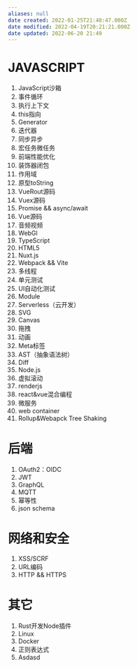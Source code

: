 ```yaml
---
aliases: null
date created: 2022-01-25T21:40:47.000Z
date modified: 2022-04-19T20:21:21.000Z
date updated: 2022-06-20 21:49
---
```


# JAVASCRIPT

1. JavaScript沙箱
2. 事件循环
3. 执行上下文
4. this指向
5. Generator
6. 迭代器
7. 同步异步
8. 宏任务微任务
9. 前端性能优化
10. 装饰器闭包
11. 作用域
12. 原型toString
13. VueRout源码
14. Vuex源码
15. Promise && async/await
16. Vue源码
17. 音频视频
18. WebGl
19. TypeScript
20. HTML5
21. Nuxt.js
22. Webpack && Vite
23. 多线程
24. 单元测试
25. UI自动化测试
26. Module
27. Serverless（云开发）
28. SVG
29. Canvas
30. 拖拽
31. 动画
32. Meta标签
33. AST（抽象语法树）
34. Diff
35. Node.js
36. 虚拟滚动
37. renderjs
38. react&vue混合编程
39. 微服务
40. web container
41. Rollup&Webapck Tree Shaking

# 后端

1. OAuth2：OIDC
2. JWT
3. GraphQL
4. MQTT
5. 幂等性
6. json schema

# 网络和安全

1. XSS/SCRF
2. URL编码
3. HTTP && HTTPS

# 其它

1. Rust开发Node插件
2. Linux
3. Docker
4. 正则表达式 
5. Asdasd
